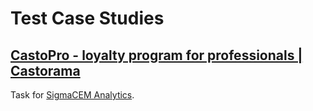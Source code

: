 # Test Case Studies

## [CastoPro - loyalty program for professionals | Castorama](/CastoPro)
Task for [SigmaCEM Analytics](https://sigmacem.com/).

